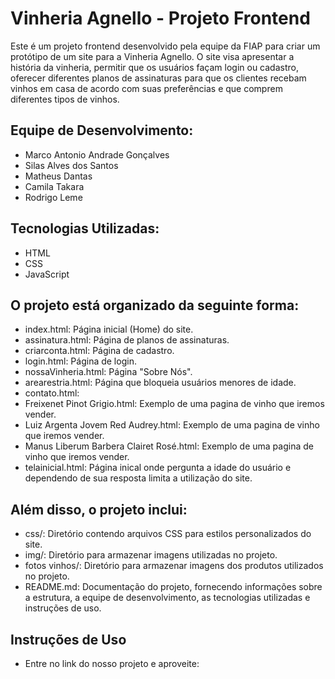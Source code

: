 # Vinheria Agnello - Projeto Frontend


Este é um projeto frontend desenvolvido pela equipe da FIAP para criar um protótipo de um site para a Vinheria Agnello. O site visa apresentar a história da vinheria, permitir que os usuários façam login ou cadastro, oferecer diferentes planos de assinaturas para que os clientes recebam vinhos em casa de acordo com suas preferências e que comprem diferentes tipos de vinhos.

## Equipe de Desenvolvimento:
- Marco Antonio Andrade Gonçalves
- Silas Alves dos Santos
- Matheus Dantas
- Camila Takara
- Rodrigo Leme

## Tecnologias Utilizadas:
- HTML
- CSS
- JavaScript

## O projeto está organizado da seguinte forma:
- index.html: Página inicial (Home) do site.
- assinatura.html: Página de planos de assinaturas.
- criarconta.html: Página de cadastro.
- login.html: Página de login.
- nossaVinheria.html: Página "Sobre Nós".
- arearestria.html: Página que bloqueia usuários menores de idade.
- contato.html: 
- Freixenet Pinot Grigio.html: Exemplo de uma pagina de vinho que iremos vender.
- Luiz Argenta Jovem Red Audrey.html: Exemplo de uma pagina de vinho que iremos vender.
- Manus Liberum Barbera Clairet Rosé.html: Exemplo de uma pagina de vinho que iremos vender.
- telainicial.html: Página inical onde pergunta a idade do usuário e dependendo de sua resposta limita a utilização do site.

## Além disso, o projeto inclui:
- css/: Diretório contendo arquivos CSS para estilos personalizados do site.
- img/: Diretório para armazenar imagens utilizadas no projeto.
- fotos vinhos/: Diretório para armazenar imagens dos produtos utilizados no projeto.
- README.md: Documentação do projeto, fornecendo informações sobre a estrutura, a equipe de desenvolvimento, as tecnologias utilizadas e instruções de uso.

## Instruções de Uso
- Entre no link do nosso projeto e aproveite: 